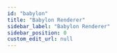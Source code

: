 ```yaml
---
id: "babylon"
title: "Babylon Renderer"
sidebar_label: "Babylon Renderer"
sidebar_position: 0
custom_edit_url: null
---
```





